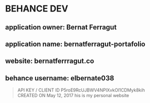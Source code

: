 # BEHANCE DEV

## application owner: Bernat Ferragut

## application name: bernatferragut-portafolio

## website: bernatferrragut.co

## behance username: elbernate038


> API KEY / CLIENT ID P5roE9RcUJBWV4NPlXvkOl1CDMyk8kih
> CREATED ON May 12, 2017
> his is my personal website